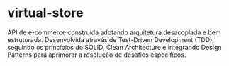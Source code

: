 # virtual-store
API de e-commerce construída adotando arquitetura desacoplada e bem estruturada. Desenvolvida através de Test-Driven Development (TDD), seguindo os princípios do SOLID, Clean Architecture e integrando Design Patterns para aprimorar a resolução de desafios específicos.
